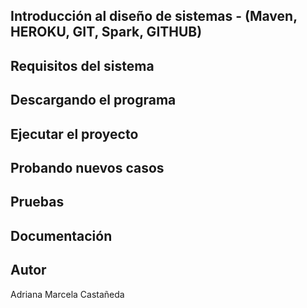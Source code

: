 ## Introducción al diseño de sistemas - (Maven, HEROKU, GIT, Spark, GITHUB)


## Requisitos del sistema


## Descargando el programa


## Ejecutar el proyecto


## Probando nuevos casos


## Pruebas


## Documentación



## Autor

Adriana Marcela Castañeda


